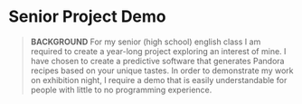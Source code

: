 # Senior Project Demo

> **BACKGROUND** For my senior (high school) english class I am required to create a year-long project exploring an interest of mine. I have chosen to create a predictive software that generates Pandora recipes based on your unique tastes. In order to demonstrate my work on exhibition night, I require a demo that is easily understandable for people with little to no programming experience.